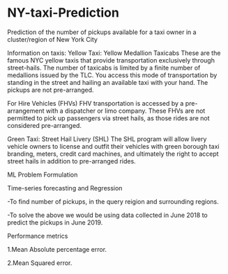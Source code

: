 # NY-taxi-Prediction
Prediction of the number of pickups available for a taxi owner in a cluster/region of New York City

Information on taxis:
Yellow Taxi: Yellow Medallion Taxicabs
These are the famous NYC yellow taxis that provide transportation exclusively through street-hails. The number of taxicabs is limited by a finite number of medallions issued by the TLC. You access this mode of transportation by standing in the street and hailing an available taxi with your hand. The pickups are not pre-arranged.

For Hire Vehicles (FHVs) 
FHV transportation is accessed by a pre-arrangement with a dispatcher or limo company. These FHVs are not permitted to pick up passengers via street hails, as those rides are not considered pre-arranged.

Green Taxi: Street Hail Livery (SHL) 
The SHL program will allow livery vehicle owners to license and outfit their vehicles with green borough taxi branding, meters, credit card machines, and ultimately the right to accept street hails in addition to pre-arranged rides.

ML Problem Formulation

Time-series forecasting and Regression

-To find number of pickups, in the query reigion and surrounding regions.

-To solve the above we would be using data collected in June 2018 to predict the pickups in June 2019.

Performance metrics

1.Mean Absolute percentage error.

2.Mean Squared error.
